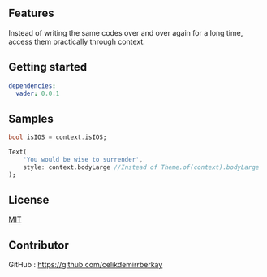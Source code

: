 ## Features

Instead of writing the same codes over and over again for a long time, access them practically through context.

## Getting started

```yaml
dependencies:
  vader: 0.0.1
```


## Samples

```dart
bool isIOS = context.isIOS;
```

```dart
Text(
    'You would be wise to surrender',
    style: context.bodyLarge //Instead of Theme.of(context).bodyLarge
);
```
## License

[MIT](https://github.com/Dart-Code/Flutter/blob/master/LICENSE)

## Contributor
GitHub : https://github.com/celikdemirrberkay


